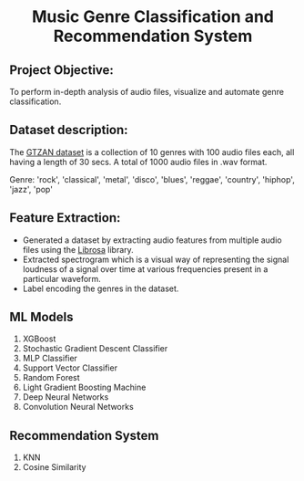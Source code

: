 <h1><p align = "center">Music Genre Classification and Recommendation System</p></h1>

## Project Objective:
To perform in-depth analysis of audio files, visualize and automate genre classification.

## Dataset description:
The [GTZAN dataset](https://www.kaggle.com/datasets/andradaolteanu/gtzan-dataset-music-genre-classification) is a collection of 10 genres with 100 audio files each, all having a length of 30 secs. A total of 1000 audio files in .wav format.

Genre: 'rock', 'classical', 'metal', 'disco', 'blues', 'reggae', 'country', 'hiphop', 'jazz', 'pop'

## Feature Extraction:
* Generated a dataset by extracting audio features from multiple audio files using the [Librosa](https://librosa.org/doc/latest/tutorial.html) library.
* Extracted spectrogram which is a visual way of representing the signal loudness of a signal over time at various frequencies present in a particular waveform.
* Label encoding the genres in the dataset.


## ML Models
1. XGBoost
2. Stochastic Gradient Descent Classifier
3. MLP Classifier
4. Support Vector Classifier
5. Random Forest
6. Light Gradient Boosting Machine
7. Deep Neural Networks
8. Convolution Neural Networks


## Recommendation System
1. KNN
2. Cosine Similarity
